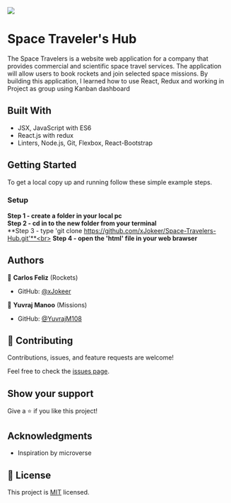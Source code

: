 ![](https://img.shields.io/badge/Microverse-blueviolet)

# Space Traveler's Hub

The Space Travelers is a website web application for a company that provides commercial and scientific space travel services. The application will allow users to book rockets and join selected space missions. By building this application, I learned how to use React, Redux and working in Project as group using Kanban dashboard




## Built With

- JSX, JavaScript with ES6
- React.js with redux
- Linters, Node.js, Git, Flexbox, React-Bootstrap

## Getting Started

To get a local copy up and running follow these simple example steps.


### Setup
**Step 1 - create a folder in your local pc** <br>
**Step 2 - cd in to the new folder from your terminal**<br>
**Step 3 - type 'git clone https://github.com/xJokeer/Space-Travelers-Hub.git'**<br>
**Step 4 - open the 'html' file in your web brawser**

## Authors

👤 **Carlos Feliz** (Rockets)

- GitHub: [@xJokeer](https://github.com/xJokeer)


👤 **Yuvraj Manoo** (Missions)

- GitHub: [@YuvrajM108](https://github.com/YuvrajM108)

## 🤝 Contributing

Contributions, issues, and feature requests are welcome!

Feel free to check the [issues page](https://github.com/xJokeer/Space-Travelers-Hub/issues).

## Show your support

Give a ⭐️ if you like this project!

## Acknowledgments
- Inspiration by microverse

## 📝 License

This project is [MIT](https://github.com/git/git-scm.com/blob/main/MIT-LICENSE.txt) licensed.